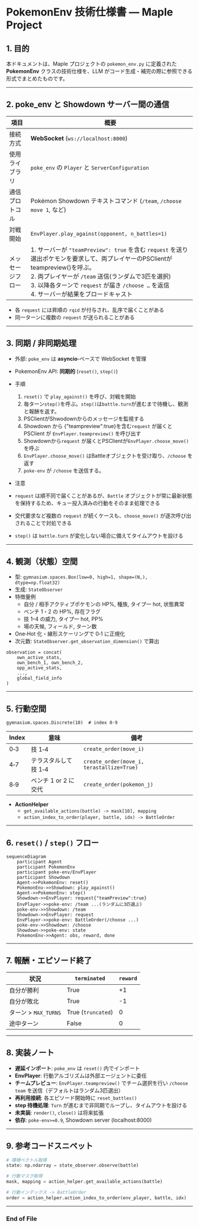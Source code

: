 # PokemonEnv 技術仕様書 — Maple Project

## 1. 目的
本ドキュメントは、Maple プロジェクトの `pokemon_env.py` に定義された **PokemonEnv** クラスの技術仕様を、LLM がコード生成・補完の際に参照できる形式でまとめたものです。

---

## 2. poke_env と Showdown サーバー間の通信

| 項目 | 概要 |
| --- | --- |
| 接続方式 | **WebSocket** (`ws://localhost:8000`) |
| 使用ライブラリ | `poke_env` の `Player` と `ServerConfiguration` |
| 通信プロトコル | Pokémon Showdown テキストコマンド (`/team`, `/choose move 1`, など) |
| 対戦開始 | `EnvPlayer.play_against(opponent, n_battles=1)` |
| メッセージフロー | 1. サーバーが `"teamPreview": true` を含む `request` を送り選出ポケモンを要求して、両プレイヤーのPSClientがteampreview()を呼ぶ。<br>2. 両プレイヤーが `/team` 送信(ランダムで3匹を選択)<br>3. 以降各ターンで `request` が届き `/choose …` を返信<br>4. サーバーが結果をブロードキャスト |

* 各 `request` には昇順の `rqid` が付与され、乱序で届くことがある
* 同一ターンに複数の `request` が送られることがある

---

## 3. 同期 / 非同期処理

* 外部: `poke_env` は **asyncio**‐ベースで WebSocket を管理  
* PokemonEnv API: **同期的** (`reset()`, `step()`)  

* 手順
  1. `reset()` で `play_against()` を呼び、対戦を開始
  2. 毎ターン`step()`を呼ぶ。`step()`は`battle.turn`が進むまで待機し、観測と報酬を返す。
  3. PSClientがShwodownからのメッセージを監視する
  4. Showdown から {"teampreview":true}を含む`request` が届くと PSClient が `EnvPlayer.teampreview()` を呼び出す
  5. Showdownから`request` が届くとPSClientが`EnvPlayer.choose_move()` を呼ぶ
  6. `EnvPlayer.choose_move()` はBattleオブジェクトを受け取り、`/choose` を返す
  7. `poke-env` が `/choose` を送信する。

* 注意
* `request` は順不同で届くことがあるが、`Battle` オブジェクトが常に最新状態を保持するため、キュー投入済みの行動をそのまま処理できる
* 交代要求など複数の `request` が続くケースも、`choose_move()` が逐次呼び出されることで対処できる
* `step()` は `battle.turn` が変化しない場合に備えてタイムアウトを設ける
---

## 4. 観測（状態）空間

* 型: `gymnasium.spaces.Box(low=0, high=1, shape=(N,), dtype=np.float32)`
* 生成: `StateObserver`  
* 特徴量例  
  * 自分 / 相手アクティブポケモンの HP%, 種族, タイプ一 hot, 状態異常  
  * ベンチ 1・2 の HP%, 存在フラグ  
  * 技 1–4 の威力, タイプ一 hot, PP%  
  * 場の天候, フィールド, ターン数  
* One‑Hot 化・線形スケーリングで 0‑1 に正規化  
* 次元数: `StateObserver.get_observation_dimension()` で算出  

```text
observation = concat(
    own_active_stats,
    own_bench_1, own_bench_2,
    opp_active_stats,
    ...,
    global_field_info
)
```

---

## 5. 行動空間

```
gymnasium.spaces.Discrete(10)  # index 0‑9
```

| Index | 意味 | 備考 |
| --- | --- | --- |
| 0‑3 | 技 1‑4 | `create_order(move_i)` |
| 4‑7 | テラスタルして技 1‑4 | `create_order(move_i, terastallize=True)` |
| 8‑9 | ベンチ 1 or 2 に交代 | `create_order(pokemon_j)` |

* **ActionHelper**  
  * `get_available_actions(battle) -> mask[10], mapping`  
  * `action_index_to_order(player, battle, idx) -> BattleOrder`  

---

## 6. `reset()` / `step()` フロー

```mermaid
sequenceDiagram
    participant Agent
    participant PokemonEnv
    participant poke-env/EnvPlayer
    participant Showdown
    Agent->>PokemonEnv: reset()
    PokemonEnv->>Showdown: play_against()
    Agent->>PokemonEnv: step()
    Showdown->>EnvPlayer: request{"teamPreview":true}
    EnvPlayer->>poke-env: /team ...(ランダムに3匹選ぶ)
    poke-env->>Showdown: /team
    Showdown->>EnvPlayer: request
    EnvPlayer->>poke-env: BattleOrder(/choose ...)
    poke-env->>Showdown: /choose 
    Showdown->>poke-env: state
    PokemonEnv->>Agent: obs, reward, done
```

---

## 7. 報酬・エピソード終了

| 状況 | `terminated` | `reward` |
| --- | --- | --- |
| 自分が勝利 | True | +1 |
| 自分が敗北 | True | -1 |
| ターン > `MAX_TURNS` | True (`truncated`) | 0 |
| 途中ターン | False | 0 |

---

## 8. 実装ノート

* **遅延インポート**: `poke_env` は `reset()` 内でインポート
* **EnvPlayer**: 行動アルゴリズムは外部エージェントに委任
* **チームプレビュー**: `EnvPlayer.teampreview()` でチーム選択を行い `/choose team` を送信（デフォルトはランダム3匹選出）
* **再利用接続**: 各エピソード開始時に `reset_battles()`
* **step 待機処理**: `Turn` が進むまで非同期でループし、タイムアウトを設ける
* **未実装**: `render()`, `close()` は将来拡張
* **依存**: `poke-env>=0.9`, Showdown server (localhost:8000)

---

## 9. 参考コードスニペット

```python
# 環境ベクトル取得
state: np.ndarray = state_observer.observe(battle)

# 行動マスク取得
mask, mapping = action_helper.get_available_actions(battle)

# 行動インデックス -> BattleOrder
order = action_helper.action_index_to_order(env_player, battle, idx)
```

---

### End of File
